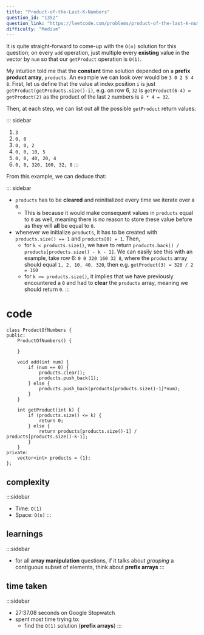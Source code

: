 ```yaml
---
title: "Product-of-the-Last-K-Numbers"
question_id: "1352"
question_link: "https://leetcode.com/problems/product-of-the-last-k-numbers/"
difficulty: "Medium"
---
```


It is quite straight-forward to come-up with the `O(n)` solution for this question; on every `add` operation, 
just multiple every **existing** value in the vector by `num` so that our `getProduct` operation is `O(1)`.

My intuition told me that the **constant** time solution depended on a **prefix product array**, `products`.
An example we can look over would be `3 0 2 5 4 8`. 
First, let us define that the value at index position `i` is just `getProduct(getProducts.size()-i)`, 
e.g. on row 6, `32` is `getProduct(6-4) = getProduct(2)` as the product of the last `2` numbers is `8 * 4 = 32`.

Then, at each step, we can list out all the possible `getProduct` return values:

::: sidebar
1. `3`
2. `0, 0`
3. `0, 0, 2`
4. `0, 0, 10, 5`
5. `0, 0, 40, 20, 4`
6. `0, 0, 320, 160, 32, 8`
:::

From this example, we can deduce that:

::: sidebar
- `products` has to be **cleared** and reinitialized every time we iterate over a `0`. 
    - This is because it would make consequent values in `products` equal to `0` as well, meaning there is no reason to store these value before as they will **all** be equal to `0`.
- whenever we initialize `products`, it has to be created with `products.size() == 1` and `products[0] = 1`. Then,
    - for `k < products.size()`, we have to return `products.back() / products[products.size() - k - 1]`. We can easily see this with an example, take row 6: `0 0 320 160 32 8`, where the `products` array should equal `1, 2, 10, 40, 320`, then e.g. `getProduct(3) = 320 / 2 = 160`
    - for `k >= products.size()`, it implies that we have previously encountered a `0` and had to **clear** the `products` array, meaning we should return `0`. 
:::

# cod<span>e</span>

```{.cpp}
class ProductOfNumbers {
public:
    ProductOfNumbers() {
        
    }
    
    void add(int num) {
        if (num == 0) {
            products.clear();
            products.push_back(1);
        } else {
            products.push_back(products[products.size()-1]*num);
        }
    }
    
    int getProduct(int k) {
        if (products.size() <= k) {
            return 0;
        } else {
            return products[products.size()-1] / products[products.size()-k-1];
        }
    }
private:
    vector<int> products = {1};
};
```

## complexit<span>y</span>

:::sidebar
- Time: `O(1)`
- Space: `O(n)`
:::

## learning<span>s</span>

:::sidebar
- for all **array manipulation** questions, if it talks about *grouping* a contiguous subset of elements, think about **prefix arrays**
:::

## time take<span>n</span>

:::sidebar
- 27:37.08 seconds on Google Stopwatch
- spent most time trying to:
    - find the `O(1)` solution (**prefix arrays**)
:::

